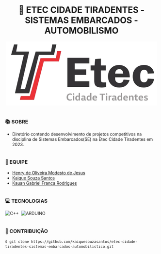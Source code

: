 <h1 align=center>🚗 ETEC CIDADE TIRADENTES - SISTEMAS EMBARCADOS - AUTOMOBILISMO</h1>

<p align="center">
  <img src="etec.png" width="500">
</p>

#
### 📚 SOBRE

- Diretório contendo desenvolvimento de projetos competitivos na disciplina de Sistemas Embarcados(SE) na Etec Cidade Tiradentes em 2023.

#
### 🦺 EQUIPE

- [Henry de Oliveira Modesto de Jesus](https://github.com/HenryModesto)
- [Kaique Souza Santos](https://github.com/kaiquesouzasantos)
- [Kauan Gabriel Franca Rodrigues](https://github.com/Kauan-Ts11)

#
### 💻 TECNOLOGIAS

![C++](https://img.shields.io/badge/C%2B%2B-00599C?style=for-the-badge&logo=c%2B%2B&logoColor=white)&nbsp;
![ARDUINO](https://img.shields.io/badge/Arduino-00979D?style=for-the-badge&logo=Arduino&logoColor=white)&nbsp;

#
### 🔗 CONTRIBUIÇÃO

```
$ git clone https://github.com/kaiquesouzasantos/etec-cidade-tiradentes-sistemas-embarcados-automobilistico.git 
```
